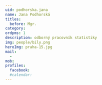 ```yaml
---
uid: podhorska.jana
name: Jana Podhorská
titles:
  before: Mgr.
category:
ordpms: 1
description: odborný pracovník statistiky
img: people/bily.png
heroImg: praha-15.jpg
mail:
  - 
mob:
profiles:
  facebook:
  #calendar: 
---
```

